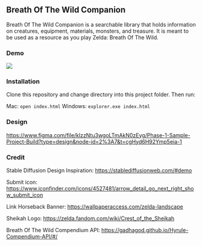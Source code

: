 ## Breath Of The Wild Companion

Breath Of The Wild Companion is a searchable library that holds information on creatures, equipment, materials, monsters, and treasure. It is meant to be used as a resource as you play Zelda: Breath Of The Wild.

### Demo 
![](https://github.com/codetombomb/2023-acc-phase-1-project-demo/blob/main/assets/demo.gif)

### Installation
Clone this repository and change directory into this project folder. Then run:

Mac: `open index.html`
Windows: `explorer.exe index.html`

### Design
https://www.figma.com/file/klzzNtu3wgoLTmAkN0zEyg/Phase-1-Sample-Project-Build?type=design&node-id=2%3A7&t=cgHyd6H92Ymp5eia-1

### Credit

Stable Diffusion Design Inspiration: https://stablediffusionweb.com/#demo

Submit icon: https://www.iconfinder.com/icons/4527481/arrow_detail_go_next_right_show_submit_icon

Link Horseback Banner: https://wallpaperaccess.com/zelda-landscape

Sheikah Logo: https://zelda.fandom.com/wiki/Crest_of_the_Sheikah

Breath Of The Wild Compendium API: https://gadhagod.github.io/Hyrule-Compendium-API/#/